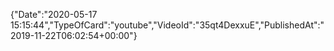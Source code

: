 ﻿{"Date":"2020-05-17 15:15:44","TypeOfCard":"youtube","VideoId":"35qt4DexxuE","PublishedAt":"2019-11-22T06:02:54+00:00"}